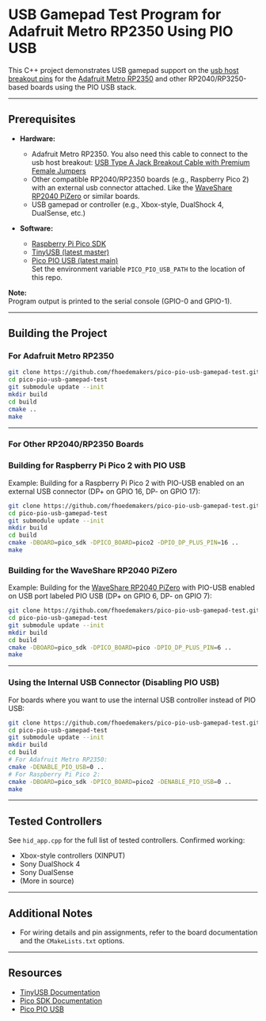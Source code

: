 # USB Gamepad Test Program for Adafruit Metro RP2350 Using PIO USB

This C++ project demonstrates USB gamepad support on the [usb host breakout pins](https://learn.adafruit.com/adafruit-metro-rp2350/pinouts#usb-host-pins-3193156) for the [Adafruit Metro RP2350](https://www.adafruit.com/product/6003) and other RP2040/RP3250-based boards using the PIO USB stack.

---

## Prerequisites

- **Hardware:**  
  - Adafruit Metro RP2350. You also need this cable to connect to the usb host breakout: [USB Type A Jack Breakout Cable with Premium Female Jumpers](https://www.adafruit.com/product/4449)
  - Other compatible RP2040/RP2350 boards (e.g., Raspberry Pico 2) with an external usb connector attached. Like the [WaveShare RP2040 PiZero](https://www.waveshare.com/rp2040-pizero.htm) or similar boards.
  - USB gamepad or controller (e.g., Xbox-style, DualShock 4, DualSense, etc.)

- **Software:**  
  - [Raspberry Pi Pico SDK](https://github.com/raspberrypi/pico-sdk)
  - [TinyUSB (latest master)](https://github.com/hathach/tinyusb/tree/master)
  - [Pico PIO USB (latest main)](https://github.com/sekigon-gonnoc/Pico-PIO-USB/tree/main)  
    Set the environment variable `PICO_PIO_USB_PATH` to the location of this repo.

**Note:**  
Program output is printed to the serial console (GPIO-0 and GPIO-1).

---

## Building the Project

### For Adafruit Metro RP2350

```bash
git clone https://github.com/fhoedemakers/pico-pio-usb-gamepad-test.git
cd pico-pio-usb-gamepad-test
git submodule update --init
mkdir build
cd build
cmake ..
make
```

---

### For Other RP2040/RP2350 Boards

### Building for Raspberry Pi Pico 2 with PIO USB
Example: Building for a Raspberry Pi Pico 2 with PIO-USB enabled on an external USB connector (DP+ on GPIO 16, DP- on GPIO 17):

```bash
git clone https://github.com/fhoedemakers/pico-pio-usb-gamepad-test.git
cd pico-pio-usb-gamepad-test
git submodule update --init
mkdir build
cd build
cmake -DBOARD=pico_sdk -DPICO_BOARD=pico2 -DPIO_DP_PLUS_PIN=16 ..
make
```

### Building for the WaveShare RP2040 PiZero

Example: Building for the [WaveShare RP2040 PiZero](https://www.waveshare.com/rp2040-pizero.htm) with PIO-USB enabled on USB port labeled PIO USB (DP+ on GPIO 6, DP- on GPIO 7):

```bash
git clone https://github.com/fhoedemakers/pico-pio-usb-gamepad-test.git
cd pico-pio-usb-gamepad-test
git submodule update --init
mkdir build
cd build
cmake -DBOARD=pico_sdk -DPICO_BOARD=pico -DPIO_DP_PLUS_PIN=6 ..
make
```

---



### Using the Internal USB Connector (Disabling PIO USB)

For boards where you want to use the internal USB controller instead of PIO USB:

```bash
git clone https://github.com/fhoedemakers/pico-pio-usb-gamepad-test.git
cd pico-pio-usb-gamepad-test
git submodule update --init
mkdir build
cd build
# For Adafruit Metro RP2350:
cmake -DENABLE_PIO_USB=0 ..
# For Raspberry Pi Pico 2:
cmake -DBOARD=pico_sdk -DPICO_BOARD=pico2 -DENABLE_PIO_USB=0 ..
make
```

---

## Tested Controllers

See `hid_app.cpp` for the full list of tested controllers. Confirmed working:

- Xbox-style controllers (XINPUT)
- Sony DualShock 4
- Sony DualSense
- (More in source)

---

## Additional Notes

- For wiring details and pin assignments, refer to the board documentation and the `CMakeLists.txt` options.

---

## Resources

- [TinyUSB Documentation](https://docs.tinyusb.org/)
- [Pico SDK Documentation](https://raspberrypi.github.io/pico-sdk-doxygen/index.html)
- [Pico PIO USB](https://github.com/sekigon-gonnoc/Pico-PIO-USB)
